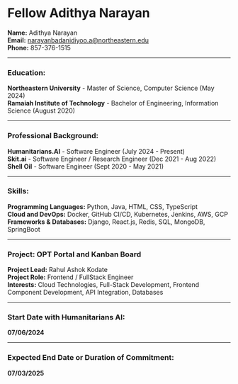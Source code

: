 # Fellow Adithya Narayan

**Name:** Adithya Narayan  
**Email:** [narayanbadanidiyoo.a@northeastern.edu](mailto:narayanbadanidiyoo.a@northeastern.edu)  
**Phone:** 857-376-1515

---

### Education:

**Northeastern University** - Master of Science, Computer Science (May 2024)  
**Ramaiah Institute of Technology** - Bachelor of Engineering, Information Science (August 2020)

---

### Professional Background:

**Humanitarians.AI** - Software Engineer (July 2024 - Present)  
**Skit.ai** - Software Engineer / Research Engineer (Dec 2021 - Aug 2022)  
**Shell Oil** - Software Engineer (Sept 2020 - May 2021)

---

### Skills:

**Programming Languages:** Python, Java, HTML, CSS, TypeScript  
**Cloud and DevOps:** Docker, GitHub CI/CD, Kubernetes, Jenkins, AWS, GCP  
**Frameworks & Databases:** Django, React.js, Redis, SQL, MongoDB, SpringBoot

---

### Project: OPT Portal and Kanban Board

**Project Lead:** Rahul Ashok Kodate  
**Project Role:** Frontend / FullStack Engineer  
**Interests:** Cloud Technologies, Full-Stack Development, Frontend Component Development, API Integration, Databases

---

### Start Date with Humanitarians AI:

**07/06/2024**

---

### Expected End Date or Duration of Commitment:

**07/03/2025**

